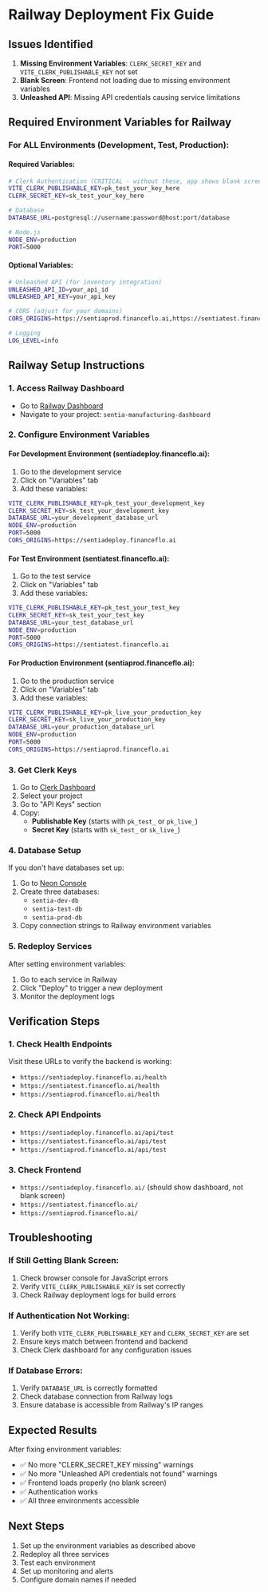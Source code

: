 # Railway Deployment Fix Guide

## Issues Identified

1. **Missing Environment Variables**: `CLERK_SECRET_KEY` and `VITE_CLERK_PUBLISHABLE_KEY` not set
2. **Blank Screen**: Frontend not loading due to missing environment variables
3. **Unleashed API**: Missing API credentials causing service limitations

## Required Environment Variables for Railway

### For ALL Environments (Development, Test, Production):

#### Required Variables:
```bash
# Clerk Authentication (CRITICAL - without these, app shows blank screen)
VITE_CLERK_PUBLISHABLE_KEY=pk_test_your_key_here
CLERK_SECRET_KEY=sk_test_your_key_here

# Database
DATABASE_URL=postgresql://username:password@host:port/database

# Node.js
NODE_ENV=production
PORT=5000
```

#### Optional Variables:
```bash
# Unleashed API (for inventory integration)
UNLEASHED_API_ID=your_api_id
UNLEASHED_API_KEY=your_api_key

# CORS (adjust for your domains)
CORS_ORIGINS=https://sentiaprod.financeflo.ai,https://sentiatest.financeflo.ai,https://sentiadeploy.financeflo.ai

# Logging
LOG_LEVEL=info
```

## Railway Setup Instructions

### 1. Access Railway Dashboard
- Go to [Railway Dashboard](https://railway.app/dashboard)
- Navigate to your project: `sentia-manufacturing-dashboard`

### 2. Configure Environment Variables

#### For Development Environment (sentiadeploy.financeflo.ai):
1. Go to the development service
2. Click on "Variables" tab
3. Add these variables:

```bash
VITE_CLERK_PUBLISHABLE_KEY=pk_test_your_development_key
CLERK_SECRET_KEY=sk_test_your_development_key
DATABASE_URL=your_development_database_url
NODE_ENV=production
PORT=5000
CORS_ORIGINS=https://sentiadeploy.financeflo.ai
```

#### For Test Environment (sentiatest.financeflo.ai):
1. Go to the test service
2. Click on "Variables" tab
3. Add these variables:

```bash
VITE_CLERK_PUBLISHABLE_KEY=pk_test_your_test_key
CLERK_SECRET_KEY=sk_test_your_test_key
DATABASE_URL=your_test_database_url
NODE_ENV=production
PORT=5000
CORS_ORIGINS=https://sentiatest.financeflo.ai
```

#### For Production Environment (sentiaprod.financeflo.ai):
1. Go to the production service
2. Click on "Variables" tab
3. Add these variables:

```bash
VITE_CLERK_PUBLISHABLE_KEY=pk_live_your_production_key
CLERK_SECRET_KEY=sk_live_your_production_key
DATABASE_URL=your_production_database_url
NODE_ENV=production
PORT=5000
CORS_ORIGINS=https://sentiaprod.financeflo.ai
```

### 3. Get Clerk Keys

1. Go to [Clerk Dashboard](https://dashboard.clerk.com)
2. Select your project
3. Go to "API Keys" section
4. Copy:
   - **Publishable Key** (starts with `pk_test_` or `pk_live_`)
   - **Secret Key** (starts with `sk_test_` or `sk_live_`)

### 4. Database Setup

If you don't have databases set up:

1. Go to [Neon Console](https://console.neon.tech)
2. Create three databases:
   - `sentia-dev-db`
   - `sentia-test-db`
   - `sentia-prod-db`
3. Copy connection strings to Railway environment variables

### 5. Redeploy Services

After setting environment variables:

1. Go to each service in Railway
2. Click "Deploy" to trigger a new deployment
3. Monitor the deployment logs

## Verification Steps

### 1. Check Health Endpoints
Visit these URLs to verify the backend is working:
- `https://sentiadeploy.financeflo.ai/health`
- `https://sentiatest.financeflo.ai/health`
- `https://sentiaprod.financeflo.ai/health`

### 2. Check API Endpoints
- `https://sentiadeploy.financeflo.ai/api/test`
- `https://sentiatest.financeflo.ai/api/test`
- `https://sentiaprod.financeflo.ai/api/test`

### 3. Check Frontend
- `https://sentiadeploy.financeflo.ai/` (should show dashboard, not blank screen)
- `https://sentiatest.financeflo.ai/`
- `https://sentiaprod.financeflo.ai/`

## Troubleshooting

### If Still Getting Blank Screen:
1. Check browser console for JavaScript errors
2. Verify `VITE_CLERK_PUBLISHABLE_KEY` is set correctly
3. Check Railway deployment logs for build errors

### If Authentication Not Working:
1. Verify both `VITE_CLERK_PUBLISHABLE_KEY` and `CLERK_SECRET_KEY` are set
2. Ensure keys match between frontend and backend
3. Check Clerk dashboard for any configuration issues

### If Database Errors:
1. Verify `DATABASE_URL` is correctly formatted
2. Check database connection from Railway logs
3. Ensure database is accessible from Railway's IP ranges

## Expected Results

After fixing environment variables:
- ✅ No more "CLERK_SECRET_KEY missing" warnings
- ✅ No more "Unleashed API credentials not found" warnings
- ✅ Frontend loads properly (no blank screen)
- ✅ Authentication works
- ✅ All three environments accessible

## Next Steps

1. Set up the environment variables as described above
2. Redeploy all three services
3. Test each environment
4. Set up monitoring and alerts
5. Configure domain names if needed
